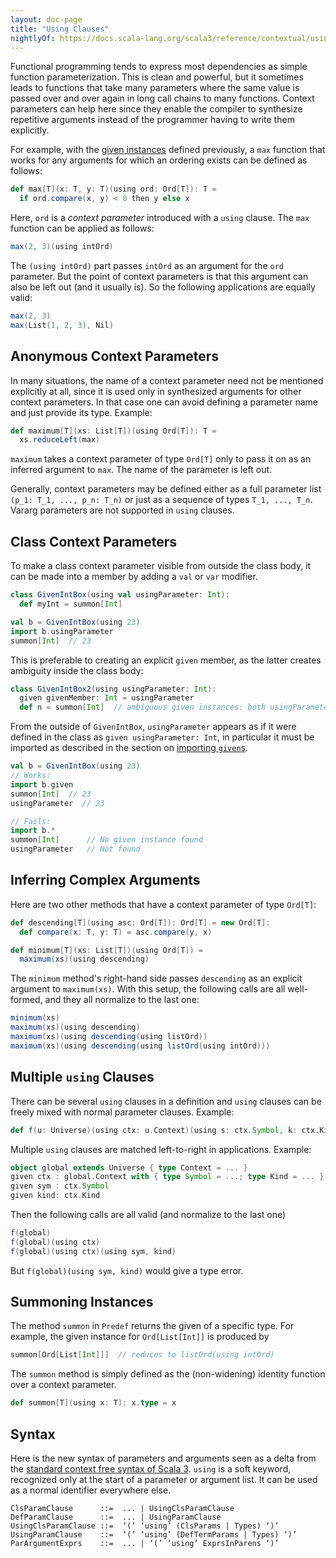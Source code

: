 ```yaml
---
layout: doc-page
title: "Using Clauses"
nightlyOf: https://docs.scala-lang.org/scala3/reference/contextual/using-clauses.html
---
```


Functional programming tends to express most dependencies as simple function parameterization.
This is clean and powerful, but it sometimes leads to functions that take many parameters where the same value is passed over and over again in long call chains to many
functions. Context parameters can help here since they enable the compiler to synthesize
repetitive arguments instead of the programmer having to write them explicitly.

For example, with the [given instances](./givens.md) defined previously,
a `max` function that works for any arguments for which an ordering exists can be defined as follows:

```scala
def max[T](x: T, y: T)(using ord: Ord[T]): T =
  if ord.compare(x, y) < 0 then y else x
```

Here, `ord` is a _context parameter_ introduced with a `using` clause.
The `max` function can be applied as follows:

```scala
max(2, 3)(using intOrd)
```

The `(using intOrd)` part passes `intOrd` as an argument for the `ord` parameter. But the point of context parameters is that this argument can also be left out (and it usually is). So the following applications are equally valid:

```scala
max(2, 3)
max(List(1, 2, 3), Nil)
```

## Anonymous Context Parameters

In many situations, the name of a context parameter need not be
mentioned explicitly at all, since it is used only in synthesized arguments for
other context parameters. In that case one can avoid defining a parameter name
and just provide its type. Example:

```scala
def maximum[T](xs: List[T])(using Ord[T]): T =
  xs.reduceLeft(max)
```

`maximum` takes a context parameter of type `Ord[T]` only to pass it on as an
inferred argument to `max`. The name of the parameter is left out.

Generally, context parameters may be defined either as a full parameter list `(p_1: T_1, ..., p_n: T_n)` or just as a sequence of types `T_1, ..., T_n`. Vararg parameters are not supported in `using` clauses.

## Class Context Parameters

To make a class context parameter visible from outside the class body, it can be made into a member by adding a `val` or `var` modifier.
```scala
class GivenIntBox(using val usingParameter: Int):
  def myInt = summon[Int]

val b = GivenIntBox(using 23)
import b.usingParameter
summon[Int]  // 23
```

This is preferable to creating an explicit `given` member, as the latter creates ambiguity inside the class body:
```scala
class GivenIntBox2(using usingParameter: Int):
  given givenMember: Int = usingParameter
  def n = summon[Int]  // ambiguous given instances: both usingParameter and givenMember match type Int
```

From the outside of `GivenIntBox`, `usingParameter` appears as if it were defined in the class as `given usingParameter: Int`, in particular it must be imported as described in the section on [importing `given`s](./given-imports.md).

```scala
val b = GivenIntBox(using 23)
// Works:
import b.given
summon[Int]  // 23
usingParameter  // 23

// Fails:
import b.*
summon[Int]      // No given instance found
usingParameter   // Not found
```

## Inferring Complex Arguments

Here are two other methods that have a context parameter of type `Ord[T]`:

```scala
def descending[T](using asc: Ord[T]): Ord[T] = new Ord[T]:
  def compare(x: T, y: T) = asc.compare(y, x)

def minimum[T](xs: List[T])(using Ord[T]) =
  maximum(xs)(using descending)
```

The `minimum` method's right-hand side passes `descending` as an explicit argument to `maximum(xs)`.
With this setup, the following calls are all well-formed, and they all normalize to the last one:

```scala
minimum(xs)
maximum(xs)(using descending)
maximum(xs)(using descending(using listOrd))
maximum(xs)(using descending(using listOrd(using intOrd)))
```

## Multiple `using` Clauses

There can be several `using` clauses in a definition and `using` clauses can be freely mixed with normal parameter clauses. Example:

```scala
def f(u: Universe)(using ctx: u.Context)(using s: ctx.Symbol, k: ctx.Kind) = ...
```

Multiple `using` clauses are matched left-to-right in applications. Example:

```scala
object global extends Universe { type Context = ... }
given ctx : global.Context with { type Symbol = ...; type Kind = ... }
given sym : ctx.Symbol
given kind: ctx.Kind

```
Then the following calls are all valid (and normalize to the last one)

```scala
f(global)
f(global)(using ctx)
f(global)(using ctx)(using sym, kind)
```

But `f(global)(using sym, kind)` would give a type error.


## Summoning Instances

The method `summon` in `Predef` returns the given of a specific type. For example,
the given instance for `Ord[List[Int]]` is produced by

```scala
summon[Ord[List[Int]]]  // reduces to listOrd(using intOrd)
```

The `summon` method is simply defined as the (non-widening) identity function over a context parameter.

```scala
def summon[T](using x: T): x.type = x
```

## Syntax

Here is the new syntax of parameters and arguments seen as a delta from the [standard context free syntax of Scala 3](../syntax.md). `using` is a soft keyword, recognized only at the start of a parameter or argument list. It can be used as a normal identifier everywhere else.

```ebnf
ClsParamClause      ::=  ... | UsingClsParamClause
DefParamClause      ::=  ... | UsingParamClause
UsingClsParamClause ::=  ‘(’ ‘using’ (ClsParams | Types) ‘)’
UsingParamClause    ::=  ‘(’ ‘using’ (DefTermParams | Types) ‘)’
ParArgumentExprs    ::=  ... | ‘(’ ‘using’ ExprsInParens ‘)’
```
